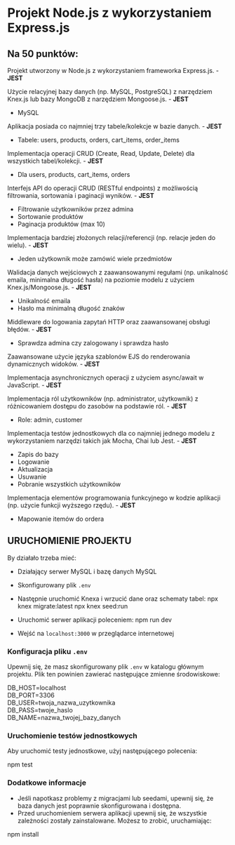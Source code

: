 # Projekt Node.js z wykorzystaniem Express.js

## Na 50 punktów:

Projekt utworzony w Node.js z wykorzystaniem frameworka Express.js. - **JEST**

Użycie relacyjnej bazy danych (np. MySQL, PostgreSQL) z narzędziem Knex.js lub bazy MongoDB z narzędziem Mongoose.js. - **JEST**
- MySQL

Aplikacja posiada co najmniej trzy tabele/kolekcje w bazie danych. - **JEST**
- Tabele: users, products, orders, cart_items, order_items

Implementacja operacji CRUD (Create, Read, Update, Delete) dla wszystkich tabel/kolekcji. - **JEST**
- Dla users, products, cart_items, orders

Interfejs API do operacji CRUD (RESTful endpoints) z możliwością filtrowania, sortowania i paginacji wyników. - **JEST**
- Filtrowanie użytkowników przez admina
- Sortowanie produktów 
- Paginacja produktów (max 10)

Implementacja bardziej złożonych relacji/referencji (np. relacje jeden do wielu). - **JEST**
- Jeden użytkownik może zamówić wiele przedmiotów 

Walidacja danych wejściowych z zaawansowanymi regułami (np. unikalność emaila, minimalna długość hasła) na poziomie modelu z użyciem Knex.js/Mongoose.js. - **JEST**
- Unikalność emaila
- Hasło ma minimalną długość znaków 

Middleware do logowania zapytań HTTP oraz zaawansowanej obsługi błędów. - **JEST**
- Sprawdza admina czy zalogowany i sprawdza hasło 

Zaawansowane użycie języka szablonów EJS do renderowania dynamicznych widoków. - **JEST**

Implementacja asynchronicznych operacji z użyciem async/await w JavaScript. - **JEST**

Implementacja ról użytkowników (np. administrator, użytkownik) z różnicowaniem dostępu do zasobów na podstawie ról. - **JEST**
- Role: admin, customer

Implementacja testów jednostkowych dla co najmniej jednego modelu z wykorzystaniem narzędzi takich jak Mocha, Chai lub Jest. - **JEST**
- Zapis do bazy
- Logowanie
- Aktualizacja
- Usuwanie 
- Pobranie wszystkich użytkowników

Implementacja elementów programowania funkcyjnego w kodzie aplikacji (np. użycie funkcji wyższego rzędu). - **JEST**
- Mapowanie itemów do ordera

## URUCHOMIENIE PROJEKTU

By działało trzeba mieć:
- Działający serwer MySQL i bazę danych MySQL 
- Skonfigurowany plik `.env` 
- Następnie uruchomić Knexa i wrzucić dane oraz schematy tabel:
  npx knex migrate:latest
  npx knex seed:run

- Uruchomić serwer aplikacji poleceniem: 
  npm run dev

- Wejść na `localhost:3000` w przeglądarce internetowej

### Konfiguracja pliku `.env`

Upewnij się, że masz skonfigurowany plik `.env` w katalogu głównym projektu. Plik ten powinien zawierać następujące zmienne środowiskowe:

DB_HOST=localhost  
DB_PORT=3306    
DB_USER=twoja_nazwa_uzytkownika  
DB_PASS=twoje_haslo  
DB_NAME=nazwa_twojej_bazy_danych  

### Uruchomienie testów jednostkowych

Aby uruchomić testy jednostkowe, użyj następującego polecenia:

npm test

### Dodatkowe informacje

- Jeśli napotkasz problemy z migracjami lub seedami, upewnij się, że baza danych jest poprawnie skonfigurowana i dostępna.
- Przed uruchomieniem serwera aplikacji upewnij się, że wszystkie zależności zostały zainstalowane. Możesz to zrobić, uruchamiając:

npm install

